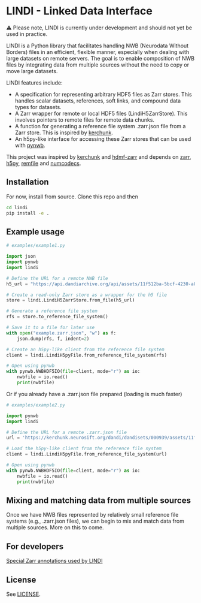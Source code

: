 # LINDI - Linked Data Interface

:warning: Please note, LINDI is currently under development and should not yet be used in practice.

LINDI is a Python library that facilitates handling NWB (Neurodata Without Borders) files in an efficient, flexible manner, especially when dealing with large datasets on remote servers. The goal is to enable composition of NWB files by integrating data from multiple sources without the need to copy or move large datasets.

LINDI features include:

- A specification for representing arbitrary HDF5 files as Zarr stores. This handles scalar datasets, references, soft links, and compound data types for datasets.
- A Zarr wrapper for remote or local HDF5 files (LindiH5ZarrStore). This involves pointers to remote files for remote data chunks.
- A function for generating a reference file system .zarr.json file from a Zarr store. This is inspired by [kerchunk](https://github.com/fsspec/kerchunk).
- An h5py-like interface for accessing these Zarr stores that can be used with [pynwb](https://pynwb.readthedocs.io/en/stable/).

This project was inspired by [kerchunk](https://github.com/fsspec/kerchunk) and [hdmf-zarr](https://hdmf-zarr.readthedocs.io/en/latest/index.html) and depends on [zarr](https://zarr.readthedocs.io/en/stable/), [h5py](https://www.h5py.org/), [remfile](https://github.com/magland/remfile) and [numcodecs](https://numcodecs.readthedocs.io/en/stable/).

## Installation

For now, install from source. Clone this repo and then

```bash
cd lindi
pip install -e .
```

## Example usage

```python
# examples/example1.py

import json
import pynwb
import lindi

# Define the URL for a remote NWB file
h5_url = "https://api.dandiarchive.org/api/assets/11f512ba-5bcf-4230-a8cb-dc8d36db38cb/download/"

# Create a read-only Zarr store as a wrapper for the h5 file
store = lindi.LindiH5ZarrStore.from_file(h5_url)

# Generate a reference file system
rfs = store.to_reference_file_system()

# Save it to a file for later use
with open("example.zarr.json", "w") as f:
    json.dump(rfs, f, indent=2)

# Create an h5py-like client from the reference file system
client = lindi.LindiH5pyFile.from_reference_file_system(rfs)

# Open using pynwb
with pynwb.NWBHDF5IO(file=client, mode="r") as io:
    nwbfile = io.read()
    print(nwbfile)
```

Or if you already have a .zarr.json file prepared (loading is much faster)

```python
# examples/example2.py

import pynwb
import lindi

# Define the URL for a remote .zarr.json file
url = 'https://kerchunk.neurosift.org/dandi/dandisets/000939/assets/11f512ba-5bcf-4230-a8cb-dc8d36db38cb/zarr.json'

# Load the h5py-like client from the reference file system
client = lindi.LindiH5pyFile.from_reference_file_system(url)

# Open using pynwb
with pynwb.NWBHDF5IO(file=client, mode="r") as io:
    nwbfile = io.read()
    print(nwbfile)
```

## Mixing and matching data from multiple sources

Once we have NWB files represented by relatively small reference file systems (e.g., .zarr.json files), we can begin to mix and match data from multiple sources. More on this to come.

## For developers

[Special Zarr annotations used by LINDI](docs/special_zarr_annotations.md)

## License

See [LICENSE](LICENSE).
